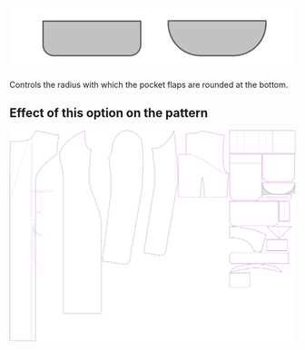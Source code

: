 
![Taschenlaschenradius](pocketflapradius.svg)

Controls the radius with which the pocket flaps are rounded at the bottom.


## Effect of this option on the pattern
![This image shows the effect of this option by superimposing several variants that have a different value for this option](carlita_pocketflapradius_sample.svg "Effect of this option on the pattern")